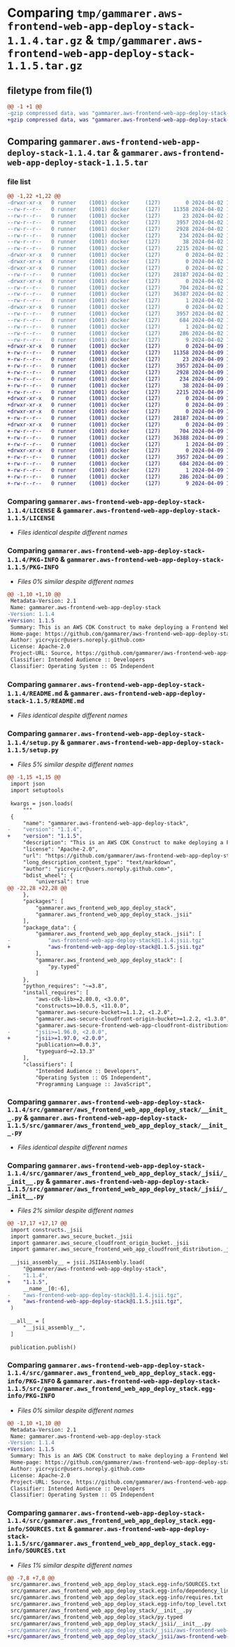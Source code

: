 # Comparing `tmp/gammarer.aws-frontend-web-app-deploy-stack-1.1.4.tar.gz` & `tmp/gammarer.aws-frontend-web-app-deploy-stack-1.1.5.tar.gz`

## filetype from file(1)

```diff
@@ -1 +1 @@
-gzip compressed data, was "gammarer.aws-frontend-web-app-deploy-stack-1.1.4.tar", last modified: Tue Apr  2 19:15:51 2024, max compression
+gzip compressed data, was "gammarer.aws-frontend-web-app-deploy-stack-1.1.5.tar", last modified: Tue Apr  9 19:13:22 2024, max compression
```

## Comparing `gammarer.aws-frontend-web-app-deploy-stack-1.1.4.tar` & `gammarer.aws-frontend-web-app-deploy-stack-1.1.5.tar`

### file list

```diff
@@ -1,22 +1,22 @@
-drwxr-xr-x   0 runner    (1001) docker     (127)        0 2024-04-02 19:15:51.046123 gammarer.aws-frontend-web-app-deploy-stack-1.1.4/
--rw-r--r--   0 runner    (1001) docker     (127)    11358 2024-04-02 19:15:34.000000 gammarer.aws-frontend-web-app-deploy-stack-1.1.4/LICENSE
--rw-r--r--   0 runner    (1001) docker     (127)       23 2024-04-02 19:15:34.000000 gammarer.aws-frontend-web-app-deploy-stack-1.1.4/MANIFEST.in
--rw-r--r--   0 runner    (1001) docker     (127)     3957 2024-04-02 19:15:51.046123 gammarer.aws-frontend-web-app-deploy-stack-1.1.4/PKG-INFO
--rw-r--r--   0 runner    (1001) docker     (127)     2928 2024-04-02 19:15:34.000000 gammarer.aws-frontend-web-app-deploy-stack-1.1.4/README.md
--rw-r--r--   0 runner    (1001) docker     (127)      234 2024-04-02 19:15:34.000000 gammarer.aws-frontend-web-app-deploy-stack-1.1.4/pyproject.toml
--rw-r--r--   0 runner    (1001) docker     (127)       38 2024-04-02 19:15:51.046123 gammarer.aws-frontend-web-app-deploy-stack-1.1.4/setup.cfg
--rw-r--r--   0 runner    (1001) docker     (127)     2215 2024-04-02 19:15:34.000000 gammarer.aws-frontend-web-app-deploy-stack-1.1.4/setup.py
-drwxr-xr-x   0 runner    (1001) docker     (127)        0 2024-04-02 19:15:51.042123 gammarer.aws-frontend-web-app-deploy-stack-1.1.4/src/
-drwxr-xr-x   0 runner    (1001) docker     (127)        0 2024-04-02 19:15:51.042123 gammarer.aws-frontend-web-app-deploy-stack-1.1.4/src/gammarer/
-drwxr-xr-x   0 runner    (1001) docker     (127)        0 2024-04-02 19:15:51.046123 gammarer.aws-frontend-web-app-deploy-stack-1.1.4/src/gammarer/aws_frontend_web_app_deploy_stack/
--rw-r--r--   0 runner    (1001) docker     (127)    28187 2024-04-02 19:15:34.000000 gammarer.aws-frontend-web-app-deploy-stack-1.1.4/src/gammarer/aws_frontend_web_app_deploy_stack/__init__.py
-drwxr-xr-x   0 runner    (1001) docker     (127)        0 2024-04-02 19:15:51.046123 gammarer.aws-frontend-web-app-deploy-stack-1.1.4/src/gammarer/aws_frontend_web_app_deploy_stack/_jsii/
--rw-r--r--   0 runner    (1001) docker     (127)      704 2024-04-02 19:15:34.000000 gammarer.aws-frontend-web-app-deploy-stack-1.1.4/src/gammarer/aws_frontend_web_app_deploy_stack/_jsii/__init__.py
--rw-r--r--   0 runner    (1001) docker     (127)    36387 2024-04-02 19:15:34.000000 gammarer.aws-frontend-web-app-deploy-stack-1.1.4/src/gammarer/aws_frontend_web_app_deploy_stack/_jsii/aws-frontend-web-app-deploy-stack@1.1.4.jsii.tgz
--rw-r--r--   0 runner    (1001) docker     (127)        1 2024-04-02 19:15:34.000000 gammarer.aws-frontend-web-app-deploy-stack-1.1.4/src/gammarer/aws_frontend_web_app_deploy_stack/py.typed
-drwxr-xr-x   0 runner    (1001) docker     (127)        0 2024-04-02 19:15:51.046123 gammarer.aws-frontend-web-app-deploy-stack-1.1.4/src/gammarer.aws_frontend_web_app_deploy_stack.egg-info/
--rw-r--r--   0 runner    (1001) docker     (127)     3957 2024-04-02 19:15:51.000000 gammarer.aws-frontend-web-app-deploy-stack-1.1.4/src/gammarer.aws_frontend_web_app_deploy_stack.egg-info/PKG-INFO
--rw-r--r--   0 runner    (1001) docker     (127)      684 2024-04-02 19:15:51.000000 gammarer.aws-frontend-web-app-deploy-stack-1.1.4/src/gammarer.aws_frontend_web_app_deploy_stack.egg-info/SOURCES.txt
--rw-r--r--   0 runner    (1001) docker     (127)        1 2024-04-02 19:15:51.000000 gammarer.aws-frontend-web-app-deploy-stack-1.1.4/src/gammarer.aws_frontend_web_app_deploy_stack.egg-info/dependency_links.txt
--rw-r--r--   0 runner    (1001) docker     (127)      286 2024-04-02 19:15:51.000000 gammarer.aws-frontend-web-app-deploy-stack-1.1.4/src/gammarer.aws_frontend_web_app_deploy_stack.egg-info/requires.txt
--rw-r--r--   0 runner    (1001) docker     (127)        9 2024-04-02 19:15:51.000000 gammarer.aws-frontend-web-app-deploy-stack-1.1.4/src/gammarer.aws_frontend_web_app_deploy_stack.egg-info/top_level.txt
+drwxr-xr-x   0 runner    (1001) docker     (127)        0 2024-04-09 19:13:22.389634 gammarer.aws-frontend-web-app-deploy-stack-1.1.5/
+-rw-r--r--   0 runner    (1001) docker     (127)    11358 2024-04-09 19:13:09.000000 gammarer.aws-frontend-web-app-deploy-stack-1.1.5/LICENSE
+-rw-r--r--   0 runner    (1001) docker     (127)       23 2024-04-09 19:13:09.000000 gammarer.aws-frontend-web-app-deploy-stack-1.1.5/MANIFEST.in
+-rw-r--r--   0 runner    (1001) docker     (127)     3957 2024-04-09 19:13:22.389634 gammarer.aws-frontend-web-app-deploy-stack-1.1.5/PKG-INFO
+-rw-r--r--   0 runner    (1001) docker     (127)     2928 2024-04-09 19:13:09.000000 gammarer.aws-frontend-web-app-deploy-stack-1.1.5/README.md
+-rw-r--r--   0 runner    (1001) docker     (127)      234 2024-04-09 19:13:09.000000 gammarer.aws-frontend-web-app-deploy-stack-1.1.5/pyproject.toml
+-rw-r--r--   0 runner    (1001) docker     (127)       38 2024-04-09 19:13:22.389634 gammarer.aws-frontend-web-app-deploy-stack-1.1.5/setup.cfg
+-rw-r--r--   0 runner    (1001) docker     (127)     2215 2024-04-09 19:13:09.000000 gammarer.aws-frontend-web-app-deploy-stack-1.1.5/setup.py
+drwxr-xr-x   0 runner    (1001) docker     (127)        0 2024-04-09 19:13:22.385634 gammarer.aws-frontend-web-app-deploy-stack-1.1.5/src/
+drwxr-xr-x   0 runner    (1001) docker     (127)        0 2024-04-09 19:13:22.385634 gammarer.aws-frontend-web-app-deploy-stack-1.1.5/src/gammarer/
+drwxr-xr-x   0 runner    (1001) docker     (127)        0 2024-04-09 19:13:22.385634 gammarer.aws-frontend-web-app-deploy-stack-1.1.5/src/gammarer/aws_frontend_web_app_deploy_stack/
+-rw-r--r--   0 runner    (1001) docker     (127)    28187 2024-04-09 19:13:09.000000 gammarer.aws-frontend-web-app-deploy-stack-1.1.5/src/gammarer/aws_frontend_web_app_deploy_stack/__init__.py
+drwxr-xr-x   0 runner    (1001) docker     (127)        0 2024-04-09 19:13:22.385634 gammarer.aws-frontend-web-app-deploy-stack-1.1.5/src/gammarer/aws_frontend_web_app_deploy_stack/_jsii/
+-rw-r--r--   0 runner    (1001) docker     (127)      704 2024-04-09 19:13:09.000000 gammarer.aws-frontend-web-app-deploy-stack-1.1.5/src/gammarer/aws_frontend_web_app_deploy_stack/_jsii/__init__.py
+-rw-r--r--   0 runner    (1001) docker     (127)    36388 2024-04-09 19:13:09.000000 gammarer.aws-frontend-web-app-deploy-stack-1.1.5/src/gammarer/aws_frontend_web_app_deploy_stack/_jsii/aws-frontend-web-app-deploy-stack@1.1.5.jsii.tgz
+-rw-r--r--   0 runner    (1001) docker     (127)        1 2024-04-09 19:13:09.000000 gammarer.aws-frontend-web-app-deploy-stack-1.1.5/src/gammarer/aws_frontend_web_app_deploy_stack/py.typed
+drwxr-xr-x   0 runner    (1001) docker     (127)        0 2024-04-09 19:13:22.385634 gammarer.aws-frontend-web-app-deploy-stack-1.1.5/src/gammarer.aws_frontend_web_app_deploy_stack.egg-info/
+-rw-r--r--   0 runner    (1001) docker     (127)     3957 2024-04-09 19:13:22.000000 gammarer.aws-frontend-web-app-deploy-stack-1.1.5/src/gammarer.aws_frontend_web_app_deploy_stack.egg-info/PKG-INFO
+-rw-r--r--   0 runner    (1001) docker     (127)      684 2024-04-09 19:13:22.000000 gammarer.aws-frontend-web-app-deploy-stack-1.1.5/src/gammarer.aws_frontend_web_app_deploy_stack.egg-info/SOURCES.txt
+-rw-r--r--   0 runner    (1001) docker     (127)        1 2024-04-09 19:13:22.000000 gammarer.aws-frontend-web-app-deploy-stack-1.1.5/src/gammarer.aws_frontend_web_app_deploy_stack.egg-info/dependency_links.txt
+-rw-r--r--   0 runner    (1001) docker     (127)      286 2024-04-09 19:13:22.000000 gammarer.aws-frontend-web-app-deploy-stack-1.1.5/src/gammarer.aws_frontend_web_app_deploy_stack.egg-info/requires.txt
+-rw-r--r--   0 runner    (1001) docker     (127)        9 2024-04-09 19:13:22.000000 gammarer.aws-frontend-web-app-deploy-stack-1.1.5/src/gammarer.aws_frontend_web_app_deploy_stack.egg-info/top_level.txt
```

### Comparing `gammarer.aws-frontend-web-app-deploy-stack-1.1.4/LICENSE` & `gammarer.aws-frontend-web-app-deploy-stack-1.1.5/LICENSE`

 * *Files identical despite different names*

### Comparing `gammarer.aws-frontend-web-app-deploy-stack-1.1.4/PKG-INFO` & `gammarer.aws-frontend-web-app-deploy-stack-1.1.5/PKG-INFO`

 * *Files 0% similar despite different names*

```diff
@@ -1,10 +1,10 @@
 Metadata-Version: 2.1
 Name: gammarer.aws-frontend-web-app-deploy-stack
-Version: 1.1.4
+Version: 1.1.5
 Summary: This is an AWS CDK Construct to make deploying a Frontend Web App (SPA) deploy to S3 behind CloudFront.
 Home-page: https://github.com/gammarer/aws-frontend-web-app-deploy-stack.git
 Author: yicr<yicr@users.noreply.github.com>
 License: Apache-2.0
 Project-URL: Source, https://github.com/gammarer/aws-frontend-web-app-deploy-stack.git
 Classifier: Intended Audience :: Developers
 Classifier: Operating System :: OS Independent
```

### Comparing `gammarer.aws-frontend-web-app-deploy-stack-1.1.4/README.md` & `gammarer.aws-frontend-web-app-deploy-stack-1.1.5/README.md`

 * *Files identical despite different names*

### Comparing `gammarer.aws-frontend-web-app-deploy-stack-1.1.4/setup.py` & `gammarer.aws-frontend-web-app-deploy-stack-1.1.5/setup.py`

 * *Files 5% similar despite different names*

```diff
@@ -1,15 +1,15 @@
 import json
 import setuptools
 
 kwargs = json.loads(
     """
 {
     "name": "gammarer.aws-frontend-web-app-deploy-stack",
-    "version": "1.1.4",
+    "version": "1.1.5",
     "description": "This is an AWS CDK Construct to make deploying a Frontend Web App (SPA) deploy to S3 behind CloudFront.",
     "license": "Apache-2.0",
     "url": "https://github.com/gammarer/aws-frontend-web-app-deploy-stack.git",
     "long_description_content_type": "text/markdown",
     "author": "yicr<yicr@users.noreply.github.com>",
     "bdist_wheel": {
         "universal": true
@@ -22,28 +22,28 @@
     },
     "packages": [
         "gammarer.aws_frontend_web_app_deploy_stack",
         "gammarer.aws_frontend_web_app_deploy_stack._jsii"
     ],
     "package_data": {
         "gammarer.aws_frontend_web_app_deploy_stack._jsii": [
-            "aws-frontend-web-app-deploy-stack@1.1.4.jsii.tgz"
+            "aws-frontend-web-app-deploy-stack@1.1.5.jsii.tgz"
         ],
         "gammarer.aws_frontend_web_app_deploy_stack": [
             "py.typed"
         ]
     },
     "python_requires": "~=3.8",
     "install_requires": [
         "aws-cdk-lib>=2.80.0, <3.0.0",
         "constructs>=10.0.5, <11.0.0",
         "gammarer.aws-secure-bucket>=1.1.2, <1.2.0",
         "gammarer.aws-secure-cloudfront-origin-bucket>=1.2.2, <1.3.0",
         "gammarer.aws-secure-frontend-web-app-cloudfront-distribution>=1.0.0, <1.1.0",
-        "jsii>=1.96.0, <2.0.0",
+        "jsii>=1.97.0, <2.0.0",
         "publication>=0.0.3",
         "typeguard~=2.13.3"
     ],
     "classifiers": [
         "Intended Audience :: Developers",
         "Operating System :: OS Independent",
         "Programming Language :: JavaScript",
```

### Comparing `gammarer.aws-frontend-web-app-deploy-stack-1.1.4/src/gammarer/aws_frontend_web_app_deploy_stack/__init__.py` & `gammarer.aws-frontend-web-app-deploy-stack-1.1.5/src/gammarer/aws_frontend_web_app_deploy_stack/__init__.py`

 * *Files identical despite different names*

### Comparing `gammarer.aws-frontend-web-app-deploy-stack-1.1.4/src/gammarer/aws_frontend_web_app_deploy_stack/_jsii/__init__.py` & `gammarer.aws-frontend-web-app-deploy-stack-1.1.5/src/gammarer/aws_frontend_web_app_deploy_stack/_jsii/__init__.py`

 * *Files 2% similar despite different names*

```diff
@@ -17,17 +17,17 @@
 import constructs._jsii
 import gammarer.aws_secure_bucket._jsii
 import gammarer.aws_secure_cloudfront_origin_bucket._jsii
 import gammarer.aws_secure_frontend_web_app_cloudfront_distribution._jsii
 
 __jsii_assembly__ = jsii.JSIIAssembly.load(
     "@gammarer/aws-frontend-web-app-deploy-stack",
-    "1.1.4",
+    "1.1.5",
     __name__[0:-6],
-    "aws-frontend-web-app-deploy-stack@1.1.4.jsii.tgz",
+    "aws-frontend-web-app-deploy-stack@1.1.5.jsii.tgz",
 )
 
 __all__ = [
     "__jsii_assembly__",
 ]
 
 publication.publish()
```

### Comparing `gammarer.aws-frontend-web-app-deploy-stack-1.1.4/src/gammarer.aws_frontend_web_app_deploy_stack.egg-info/PKG-INFO` & `gammarer.aws-frontend-web-app-deploy-stack-1.1.5/src/gammarer.aws_frontend_web_app_deploy_stack.egg-info/PKG-INFO`

 * *Files 0% similar despite different names*

```diff
@@ -1,10 +1,10 @@
 Metadata-Version: 2.1
 Name: gammarer.aws-frontend-web-app-deploy-stack
-Version: 1.1.4
+Version: 1.1.5
 Summary: This is an AWS CDK Construct to make deploying a Frontend Web App (SPA) deploy to S3 behind CloudFront.
 Home-page: https://github.com/gammarer/aws-frontend-web-app-deploy-stack.git
 Author: yicr<yicr@users.noreply.github.com>
 License: Apache-2.0
 Project-URL: Source, https://github.com/gammarer/aws-frontend-web-app-deploy-stack.git
 Classifier: Intended Audience :: Developers
 Classifier: Operating System :: OS Independent
```

### Comparing `gammarer.aws-frontend-web-app-deploy-stack-1.1.4/src/gammarer.aws_frontend_web_app_deploy_stack.egg-info/SOURCES.txt` & `gammarer.aws-frontend-web-app-deploy-stack-1.1.5/src/gammarer.aws_frontend_web_app_deploy_stack.egg-info/SOURCES.txt`

 * *Files 1% similar despite different names*

```diff
@@ -7,8 +7,8 @@
 src/gammarer.aws_frontend_web_app_deploy_stack.egg-info/SOURCES.txt
 src/gammarer.aws_frontend_web_app_deploy_stack.egg-info/dependency_links.txt
 src/gammarer.aws_frontend_web_app_deploy_stack.egg-info/requires.txt
 src/gammarer.aws_frontend_web_app_deploy_stack.egg-info/top_level.txt
 src/gammarer/aws_frontend_web_app_deploy_stack/__init__.py
 src/gammarer/aws_frontend_web_app_deploy_stack/py.typed
 src/gammarer/aws_frontend_web_app_deploy_stack/_jsii/__init__.py
-src/gammarer/aws_frontend_web_app_deploy_stack/_jsii/aws-frontend-web-app-deploy-stack@1.1.4.jsii.tgz
+src/gammarer/aws_frontend_web_app_deploy_stack/_jsii/aws-frontend-web-app-deploy-stack@1.1.5.jsii.tgz
```

